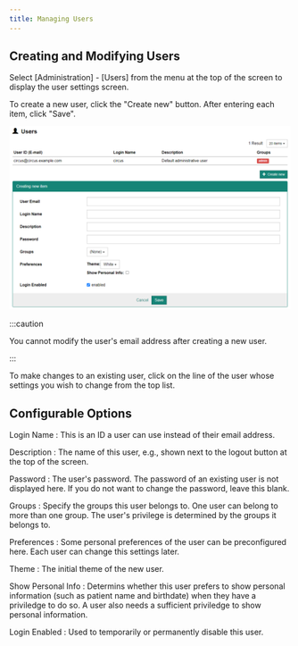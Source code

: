 ```yaml
---
title: Managing Users
---
```


## Creating and Modifying Users

Select [Administration] - [Users] from the menu at the top of the screen to display the user settings screen.

To create a new user, click the "Create new" button. After entering each item, click "Save".

![Create new user](create-new-user.png)

:::caution

You cannot modify the user's email address after creating a new user.

:::

To make changes to an existing user, click on the line of the user whose settings you wish to change from the top list.

## Configurable Options

Login Name
: This is an ID a user can use instead of their email address.

Description
: The name of this user, e.g., shown next to the logout button at the top of the screen.

Password
: The user's password. The password of an existing user is not displayed here. If you do not want to change the password, leave this blank.

Groups
: Specify the groups this user belongs to. One user can belong to more than one group. The user's privilege is determined by the groups it belongs to.

Preferences
: Some personal preferences of the user can be preconfigured here. Each user can change this settings later.

Theme
: The initial theme of the new user.

Show Personal Info
: Determins whether this user prefers to show personal information (such as patient name and birthdate) when they have a priviledge to do so. A user also needs a sufficient priviledge to show personal information.

Login Enabled
: Used to temporarily or permanently disable this user.
